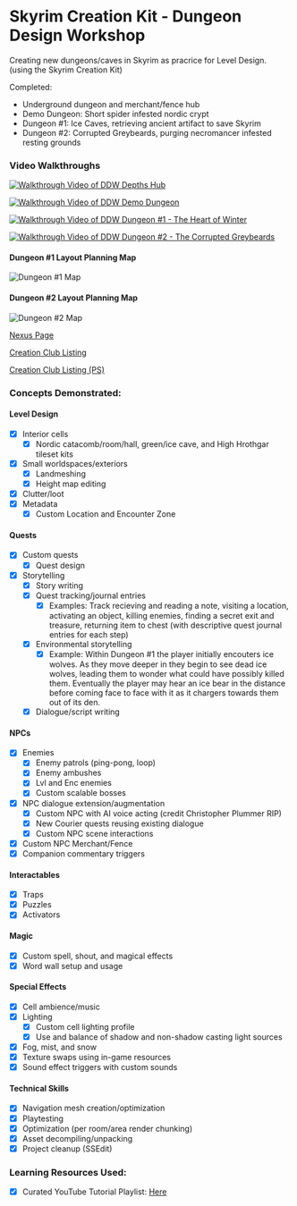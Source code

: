 # Skyrim Creation Kit - Dungeon Design Workshop

Creating new dungeons/caves in Skyrim as pracrice for Level Design. (using the Skyrim Creation Kit)

Completed:
- Underground dungeon and merchant/fence hub
- Demo Dungeon: Short spider infested nordic crypt
- Dungeon #1: Ice Caves, retrieving ancient artifact to save Skyrim
- Dungeon #2: Corrupted Greybeards, purging necromancer infested resting grounds

### Video Walkthroughs
[![Walkthrough Video of DDW Depths Hub](https://github.com/joedmartin/Skyrim-DDW/blob/master/Screenshots/DDWHubThumbnail.jpg?raw=true)](https://youtu.be/4PNtYWhuchI)

[![Walkthrough Video of DDW Demo Dungeon](https://github.com/joedmartin/Skyrim-DDW/blob/master/Screenshots/DDWDemoVideoThumbnail.jpg?raw=true)](https://youtu.be/bBdiydAnLKk)

[![Walkthrough Video of DDW Dungeon #1 - The Heart of Winter](https://github.com/joedmartin/Skyrim-DDW/blob/master/Screenshots/DDWVideo1Thumbnail.jpg?raw=true)](https://youtu.be/kbIQLX7_R4k)

[![Walkthrough Video of DDW Dungeon #2 - The Corrupted Greybeards](https://github.com/joedmartin/Skyrim-DDW/blob/master/Screenshots/DDWVideo2Thumbnail.jpg?raw=true)](https://youtu.be/x20DZp4JM_k)
#### Dungeon #1 Layout Planning Map
![Dungeon #1 Map](https://github.com/joedmartin/Skyrim-DDW/blob/master/Screenshots/DDW1DungeonMap.jpg?raw=true)
#### Dungeon #2 Layout Planning Map
![Dungeon #2 Map](https://github.com/joedmartin/Skyrim-DDW/blob/master/Screenshots/DDW2DungeonMap.jpg?raw=true)

[Nexus Page](https://www.nexusmods.com/skyrimspecialedition/mods/119713/)

[Creation Club Listing](https://creations.bethesda.net/en/skyrim/details/76240/Dungeon_Design_Weekly___Demo)

[Creation Club Listing (PS)](https://creations.bethesda.net/en/skyrim/details/76237/Dungeon_Design_Weekly___Demo_PS)

### Concepts Demonstrated:
#### Level Design
- [X] Interior cells
  - [X] Nordic catacomb/room/hall, green/ice cave, and High Hrothgar tileset kits
- [X] Small worldspaces/exteriors
  - [X] Landmeshing
  - [X] Height map editing
- [X] Clutter/loot
- [X] Metadata
  - [X] Custom Location and Encounter Zone
#### Quests
- [X] Custom quests
  - [X] Quest design
- [X] Storytelling
  - [X] Story writing
  - [X] Quest tracking/journal entries
    - [X] Examples: Track recieving and reading a note, visiting a location, activating an object, killing enemies, finding a secret exit and treasure, returning item to chest (with descriptive quest journal entries for each step)
  - [X] Environmental storytelling
    - [X] Example: Within Dungeon #1 the player initially encouters ice wolves. As they move deeper in they begin to see dead ice wolves, leading them to wonder what could have possibly killed them. Eventually the player may hear an ice bear in the distance before coming face to face with it as it chargers towards them out of its den.
  - [X] Dialogue/script writing
#### NPCs
- [X] Enemies
  - [X] Enemy patrols (ping-pong, loop)
  - [X] Enemy ambushes
  - [X] Lvl and Enc enemies
  - [X] Custom scalable bosses
- [X] NPC dialogue extension/augmentation
  - [X] Custom NPC with AI voice acting (credit Christopher Plummer RIP)
  - [X] New Courier quests reusing existing dialogue
  - [X] Custom NPC scene interactions
- [X] Custom NPC Merchant/Fence
- [X] Companion commentary triggers
#### Interactables
- [X] Traps
- [X] Puzzles
- [X] Activators
#### Magic
- [X] Custom spell, shout, and magical effects
- [X] Word wall setup and usage
#### Special Effects
- [X] Cell ambience/music
- [X] Lighting
  - [X] Custom cell lighting profile
  - [X] Use and balance of shadow and non-shadow casting light sources
- [X] Fog, mist, and snow
- [X] Texture swaps using in-game resources
- [X] Sound effect triggers with custom sounds
#### Technical Skills
- [X] Navigation mesh creation/optimization
- [X] Playtesting
- [X] Optimization (per room/area render chunking)
- [X] Asset decompiling/unpacking
- [X] Project cleanup (SSEdit)

### Learning Resources Used:
- [X] Curated YouTube Tutorial Playlist: [Here](https://www.youtube.com/playlist?list=PLiZm4YAC3xr4Ov4xX3jU_BuBL95tX4wDI)
